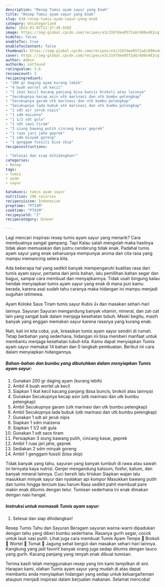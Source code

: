 ```yaml
---
description: "Resep Tumis ayam sayur yang Enak"
title: "Resep Tumis ayam sayur yang Enak"
slug: 618-resep-tumis-ayam-sayur-yang-enak
category: Uncategorized
date: 2023-01-07T11:37:49.910Z
image: https://img-global.cpcdn.com/recipes/e3c3197dee05f2a8/680x482cq70/tumis-ayam-sayur-foto-resep-utama.jpg
hideToc: false
enableToc: true
enableTocContent: false
thumbnail: https://img-global.cpcdn.com/recipes/e3c3197dee05f2a8/680x482cq70/tumis-ayam-sayur-foto-resep-utama.jpg
cover: https://img-global.cpcdn.com/recipes/e3c3197dee05f2a8/680x482cq70/tumis-ayam-sayur-foto-resep-utama.jpg
author: Admin
authorAv: notfound
ratingvalue: 3.6
reviewcount: 3
recipeingredient:
- "200 gr daging ayam kurang lebih"
- "4 buah wortel uk kecil"
- "1 ikat kecil kacang panjang bisa buncis brokoli atau lainnya"
- "Secukupnya kecap asin utk marinasi dan utk bumbu pelengkap"
- "Secukupnya garam utk marinasi dan utk bumbu pelengkap"
- "Secukupnya lada bubuk utk marinasi dan utk bumbu pelengkap"
- "1 sdt air jeruk nipis"
- "1 sdm maizena"
- "1 1/2 sdt gula"
- "1 sdt saos tiram"
- "3 siung bawang putih cincang kasar geprek"
- "1 ruas jari jahe geprek"
- "2 sdm minyak goreng"
- "1 genggam fussili bisa skip"
recipeinstructions:

- "Selesai dan siap dihidangkan!"
categories:
- Resep
tags:
- tumis
- ayam
- sayur

katakunci: tumis ayam sayur 
nutrition: 296 calories
recipecuisine: Indonesian
preptime: "PT33M"
cooktime: "PT41M"
recipeyield: "2"
recipecategory: Dinner

---
```



Lagi mencari inspirasi resep tumis ayam sayur yang menarik? Cara membuatnya sangat gampang. Tapi Kalau salah mengolah maka hasilnya tidak akan memuaskan dan justru cenderung tidak enak. Padahal tumis ayam sayur yang enak seharusnya mempunyai aroma dan cita rasa yang mampu memancing selera kita.


Ada beberapa hal yang sedikit banyak mempengaruhi kualitas rasa dari tumis ayam sayur, pertama dari jenis bahan, lalu pemilihan bahan segar dan bagus, sampai cara membuat dan menyajikannya. Tidak usah bingung kalau hendak menyiapkan tumis ayam sayur yang enak di mana pun kamu berada, karena asal sudah tahu caranya maka hidangan ini mampu menjadi suguhan istimewa.

Ayam Koloke Saus Tiram tumis sayur Kubis 👍 dan masakan sehari-hari lainnya. Sayuran Sayuran mengandung banyak vitamin, mineral, dan zat-zat lain yang sangat baik dalam menjaga kesehatan tubuh. Meski begitu, masih banyak yang enggan memakan sayur karena rasanya yang kurang enak.


Nah, kali ini kita coba, yuk, kreasikan tumis ayam sayur sendiri di rumah. Tetap berbahan yang sederhana, hidangan ini bisa memberi manfaat untuk membantu menjaga kesehatan tubuh kita. Kamu dapat menyiapkan Tumis ayam sayur memakai 14 bahan dan 0 langkah pembuatan. Berikut ini cara dalam menyiapkan hidangannya.

<!--inarticleads1-->

##### Bahan-bahan dan bumbu yang dibutuhkan dalam menyiapkan Tumis ayam sayur:

1. Gunakan 200 gr daging ayam (kurang lebih)
1. Ambil 4 buah wortel uk kecil
1. Siapkan 1 ikat kecil kacang panjang (bisa buncis, brokoli atau lainnya)
1. Gunakan Secukupnya kecap asin (utk marinasi dan utk bumbu pelengkap)
1. Ambil Secukupnya garam (utk marinasi dan utk bumbu pelengkap)
1. Ambil Secukupnya lada bubuk (utk marinasi dan utk bumbu pelengkap)
1. Gunakan 1 sdt air jeruk nipis
1. Siapkan 1 sdm maizena
1. Siapkan 1 1/2 sdt gula
1. Gunakan 1 sdt saos tiram
1. Persiapkan 3 siung bawang putih, cincang kasar, geprek
1. Ambil 1 ruas jari jahe, geprek
1. Sediakan 2 sdm minyak goreng
1. Ambil 1 genggam fussili (bisa skip)


Tidak banyak yang tahu, sayuran yang banyak tumbuh di rawa atau sawah ini ternyata kaya nutrisi. Genjer mengandung kalsium, fosfor, kalium, dan banyak mineral lainnya. Cuci bersih lalu tiriskan Siapkan wajan lalu masukkan minyak sayur dan nyalakan api kompor Masukkan bawang putih dan tumis hingga tercium bau harum Rasa sedikit pahit membuat pare makin enak ditumis dengan telur. Tumisan sederhana ini enak dimakan dengan nasi hangat. 

<!--inarticleads2-->

##### Instruksi untuk memasak Tumis ayam sayur:


1. Selesai dan siap dihidangkan!

Resep Tumis Tahu dan Sayuran Beragam sayuran warna-warni dipadukan dengan tahu yang diberi bumbu sederhana. Rasanya gurih segar, cocok untuk lauk nasi putih. Lihat juga cara membuat Tumis Ayam Tempe 🥦 Brokoli 🥕 Wortel 🍅 Tomat 🌽 Jagung sehat bergizi dan masakan sehari-hari lainnya. Kangkung yang jadi favorit banyak orang juga sedap ditumis dengan tauco yang gurih. Kacang panjang yang renyah enak dibuat tumisan. 

Terima kasih telah menggunakan resep yang tim kami tampilkan di sini. Harapan kami, olahan Tumis ayam sayur yang mudah di atas dapat membantu anda menyiapkan hidangan yang sedap untuk keluarga/teman ataupun menjadi inspirasi dalam berjualan makanan. Selamat mencoba!
